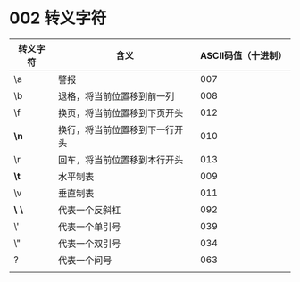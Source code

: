# 002 转义字符

| 转义字符  | 含义                           | ASCII码值（十进制） |
| --------- | ------------------------------ | ------------------- |
| \a        | 警报                           | 007                 |
| \b        | 退格，将当前位置移到前一列     | 008                 |
| \f        | 换页，将当前位置移到下页开头   | 012                 |
| **\n**    | 换行，将当前位置移到下一行开头 | 010                 |
| \r        | 回车，将当前位置移到本行开头   | 013                 |
| **\t**    | 水平制表                       | 009                 |
| \v        | 垂直制表                       | 011                 |
| **\\ \\** | 代表一个反斜杠                 | 092                 |
| \\'       | 代表一个单引号                 | 039                 |
| \\"       | 代表一个双引号                 | 034                 |
| \?        | 代表一个问号                   | 063                 |
|           |                                |                     |

